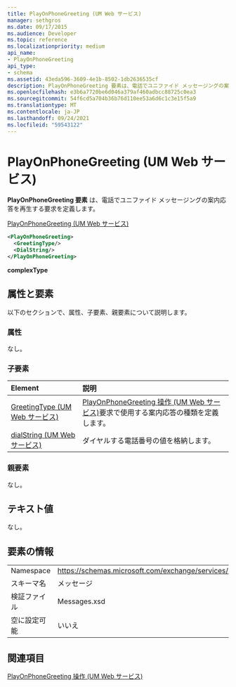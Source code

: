 ```yaml
---
title: PlayOnPhoneGreeting (UM Web サービス)
manager: sethgros
ms.date: 09/17/2015
ms.audience: Developer
ms.topic: reference
ms.localizationpriority: medium
api_name:
- PlayOnPhoneGreeting
api_type:
- schema
ms.assetid: 43eda596-3609-4e1b-8502-1db2636535cf
description: PlayOnPhoneGreeting 要素は、電話でユニファイド メッセージングの案内応答を再生する要求を定義します。
ms.openlocfilehash: e3b6a7720be6d046a379af460adbcc88725c0ea3
ms.sourcegitcommit: 54f6cd5a704b36b76d110ee53a6d6c1c3e15f5a9
ms.translationtype: MT
ms.contentlocale: ja-JP
ms.lasthandoff: 09/24/2021
ms.locfileid: "59543122"
---
```

# <a name="playonphonegreeting-um-web-service"></a>PlayOnPhoneGreeting (UM Web サービス)

**PlayOnPhoneGreeting 要素** は、電話でユニファイド メッセージングの案内応答を再生する要求を定義します。 
  
[PlayOnPhoneGreeting (UM Web サービス)](playonphonegreeting-um-web-service.md)
  
```xml
<PlayOnPhoneGreeting>
  <GreetingType/>
  <DialString/>
</PlayOnPhoneGreeting>
```

 **complexType**
## <a name="attributes-and-elements"></a>属性と要素

以下のセクションで、属性、子要素、親要素について説明します。
  
### <a name="attributes"></a>属性

なし。
  
### <a name="child-elements"></a>子要素

|**Element**|**説明**|
|:-----|:-----|
|[GreetingType (UM Web サービス)](greetingtype-um-web-service.md) <br/> |[PlayOnPhoneGreeting 操作 (UM Web サービス)](playonphonegreeting-operation-um-web-service.md)要求で使用する案内応答の種類を定義します。  <br/> |
|[dialString (UM Web サービス)](dialstring-um-web-service.md) <br/> |ダイヤルする電話番号の値を格納します。  <br/> |
   
### <a name="parent-elements"></a>親要素

なし。
  
## <a name="text-value"></a>テキスト値

なし。
  
## <a name="element-information"></a>要素の情報

|||
|:-----|:-----|
|Namespace  <br/> |https://schemas.microsoft.com/exchange/services/2006/messages  <br/> |
|スキーマ名  <br/> |メッセージ  <br/> |
|検証ファイル  <br/> |Messages.xsd  <br/> |
|空に設定可能  <br/> |いいえ  <br/> |
   
## <a name="see-also"></a>関連項目



[PlayOnPhoneGreeting 操作 (UM Web サービス)](playonphonegreeting-operation-um-web-service.md)

